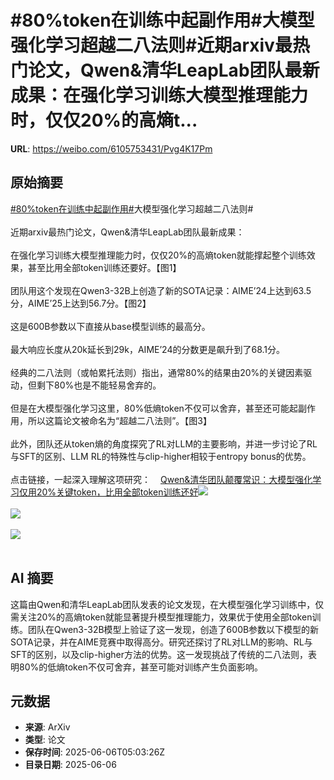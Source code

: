 # #80%token在训练中起副作用#大模型强化学习超越二八法则#近期arxiv最热门论文，Qwen&清华LeapLab团队最新成果：在强化学习训练大模型推理能力时，仅仅20%的高熵t...

**URL**: https://weibo.com/6105753431/Pvg4K17Pm

## 原始摘要

<a href="https://m.weibo.cn/search?containerid=231522type%3D1%26t%3D10%26q%3D%2380%25token%E5%9C%A8%E8%AE%AD%E7%BB%83%E4%B8%AD%E8%B5%B7%E5%89%AF%E4%BD%9C%E7%94%A8%23&amp;extparam=%2380%25token%E5%9C%A8%E8%AE%AD%E7%BB%83%E4%B8%AD%E8%B5%B7%E5%89%AF%E4%BD%9C%E7%94%A8%23" data-hide=""><span class="surl-text">#80%token在训练中起副作用#</span></a>大模型强化学习超越二八法则#<br><br>近期arxiv最热门论文，Qwen&amp;清华LeapLab团队最新成果：<br><br>在强化学习训练大模型推理能力时，仅仅20%的高熵token就能撑起整个训练效果，甚至比用全部token训练还要好。【图1】<br><br>团队用这个发现在Qwen3-32B上创造了新的SOTA记录：AIME’24上达到63.5分，AIME’25上达到56.7分。【图2】<br><br>这是600B参数以下直接从base模型训练的最高分。<br><br>最大响应长度从20k延长到29k，AIME’24的分数更是飙升到了68.1分。<br><br>经典的二八法则（或帕累托法则）指出，通常80%的结果由20%的关键因素驱动，但剩下80%也是不能轻易舍弃的。<br><br>但是在大模型强化学习这里，80%低熵token不仅可以舍弃，甚至还可能起副作用，所以这篇论文被命名为“超越二八法则”。【图3】<br><br>此外，团队还从token熵的角度探究了RL对LLM的主要影响，并进一步讨论了RL与SFT的区别、LLM RL的特殊性与clip-higher相较于entropy bonus的优势。<br><br>点击链接，一起深入理解这项研究：<a href="https://weibo.cn/sinaurl?u=https%3A%2F%2Fmp.weixin.qq.com%2Fs%2F8VNXnvjoapEdHlFfxHsWfQ" data-hide=""><span class="url-icon"><img style="width: 1rem;height: 1rem" src="https://h5.sinaimg.cn/upload/2015/09/25/3/timeline_card_small_web_default.png" referrerpolicy="no-referrer"></span><span class="surl-text">Qwen&amp;清华团队颠覆常识：大模型强化学习仅用20%关键token，比用全部token训练还好</span></a><img style="" src="https://tvax3.sinaimg.cn/large/006Fd7o3gy1i25g6n13q0j30zk07s77r.jpg" referrerpolicy="no-referrer"><br><br><img style="" src="https://tvax2.sinaimg.cn/large/006Fd7o3gy1i25g6p0bdcj30yu0e8ds7.jpg" referrerpolicy="no-referrer"><br><br><img style="" src="https://tvax4.sinaimg.cn/large/006Fd7o3gy1i25g6r0i2xj30vy0acdkl.jpg" referrerpolicy="no-referrer"><br><br>

## AI 摘要

这篇由Qwen和清华LeapLab团队发表的论文发现，在大模型强化学习训练中，仅需关注20%的高熵token就能显著提升模型推理能力，效果优于使用全部token训练。团队在Qwen3-32B模型上验证了这一发现，创造了600B参数以下模型的新SOTA记录，并在AIME竞赛中取得高分。研究还探讨了RL对LLM的影响、RL与SFT的区别，以及clip-higher方法的优势。这一发现挑战了传统的二八法则，表明80%的低熵token不仅可舍弃，甚至可能对训练产生负面影响。

## 元数据

- **来源**: ArXiv
- **类型**: 论文
- **保存时间**: 2025-06-06T05:03:26Z
- **目录日期**: 2025-06-06
